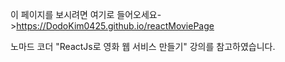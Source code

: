 이 페이지를 보시려면 여기로 들어오세요->https://DodoKim0425.github.io/reactMoviePage

노마드 코더 "ReactJs로 영화 웹 서비스 만들기" 강의를 참고하였습니다.
